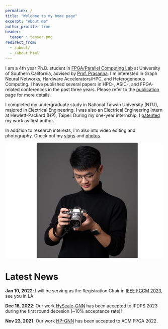 ```yaml
---
permalink: /
title: "Welcome to my home page"
excerpt: "About me"
author_profile: true
header:
  teaser : teaser.png
redirect_from: 
  - /about/
  - /about.html
---
```


I am a 4th year Ph.D. student in [FPGA/Parallel Computing Lab](https://fpga.usc.edu) at University of Southern California, advised by [Prof. Prasanna](https://sites.usc.edu/prasanna/).
I'm interested in Graph Neural Networks, Hardware Accelerators/HPC, and Heterogeneous Computing. I have published several papers in HPC-, ASIC-, and FPGA-related conferences in the past three years. Please refer to the [publication](https://jasonlin316.github.io/publications/) page for more details.

I completed my undergraduate study in National Taiwan University (NTU), majored in Electrical Engineering. I was also an Electrical Engineering Intern at Hewlett-Packard (HP), Taipei. During my one-year internship, I [patented](https://tinyurl.com/4j42s3bx) my work as first author.

In addition to research interests, I'm also into video editing and photography. Check out my [vlogs](https://youtube.com/playlist?list=PLOgPUn4uH3eyITpOyIsteJNxuKTRnYb6v) and [photos](https://www.flickr.com/photos/194564724@N08/albums). 

![hobby](../images/hobby.png)

Latest News 
======
**Jan 10, 2022**: I will be serving as the Registration Chair in [IEEE FCCM 2023](https://www.fccm.org), see you in LA.

**Dec 18, 2022**: Our work [HyScale-GNN](https://arxiv.org/abs/2303.00158) has been accepted to IPDPS 2023 during the first round decesion (~10% acceptance rate)!

**Nov 23, 2021**: Our work [HP-GNN](https://dl.acm.org/doi/10.1145/3490422.3502359) has been accepted to ACM FPGA 2022. 

